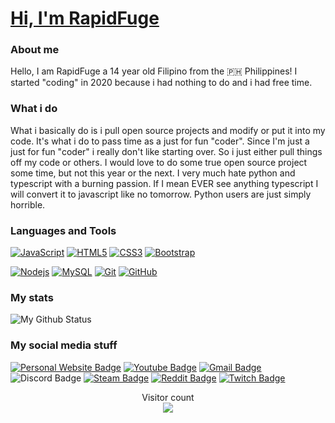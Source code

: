  # <a href="https://github.com/rapidfuge">Hi, I'm RapidFuge</a>
### About me
Hello, I am RapidFuge a 14 year old Filipino from the :philippines: Philippines! I started "coding" in 2020 because i had nothing to do and i had free time.

### What i do
What i basically do is i pull open source projects and modify or put it into my code. It's what i do to pass time as a just for fun "coder". Since I'm just a just for fun "coder" i really don't like starting over. So i just either pull things off my code or others. I would love to do some true open source project some time, but not this year or the next. I very much hate python and typescript with a burning passion. If I mean EVER see anything typescript I will convert it to javascript like no tomorrow. Python users are just simply horrible.

### Languages and Tools
[![JavaScript](https://img.shields.io/badge/-JavaScript-black?style=flat&logo=javascript&link=https://github.com/hritik5102)](https://github.com/rapidfuge) 
[![HTML5](https://img.shields.io/badge/-HTML5-E34F26?style=flat&logo=html5&logoColor=white&link=https://github.com/hritik5102)](https://github.com/rapidfuge) 
[![CSS3](https://img.shields.io/badge/-CSS3-1572B6?style=flat&logo=css3&link=https://github.com/hritik5102)](https://github.com/rapidfuge) 
[![Bootstrap](https://img.shields.io/badge/-Bootstrap-563D7C?style=flat&logo=bootstrap&link=https://github.com/hritik5102)](https://github.com/rapidfuge) 

[![Nodejs](https://img.shields.io/badge/-Nodejs-black?style=flat&logo=Node.js&link=https://github.com/hritik5102)](https://github.com/rapidfuge) 
[![MySQL](https://img.shields.io/badge/-MongoDB-black?style=flat&logo=mongodb&link=https://github.com/hritik5102)](https://github.com/rapidfuge)
[![Git](https://img.shields.io/badge/-Git-black?style=flat&logo=git&link=https://github.com/hritik5102)](https://github.com/rapidfuge) 
[![GitHub](https://img.shields.io/badge/-GitHub-181717?style=flat&logo=github&link=https://github.com/hritik5102)](https://github.com/rapidfuge)

### My stats
![My Github Status](https://github-readme-stats.vercel.app/api?username=RapidFuge&show_icons=true&hide_border=true&theme=github_dark)

### My social media stuff
[![Personal Website Badge](https://img.shields.io/website-up-down-green-red/https/rapid.wtf)](https://rapid.wtf)
[![Youtube Badge](https://img.shields.io/badge/YouTube-FF0000?logo=youtube&logoColor=white&link=https://www.youtube.com/channel/UCWHJwd5exNTLuZxoOxN2Jig)](https://www.youtube.com/channel/UCWHJwd5exNTLuZxoOxN2Jig)
[![Gmail Badge](https://img.shields.io/badge/-rapidfugegt1@gmail.com-c14438?style=flat-square&logo=Gmail&logoColor=white&link=mailto:rapidfugegt1@gmail.com)](mailto:rapidfugegt1@gmail.com)
![Discord Badge](https://img.shields.io/badge/Discord-7289DA?logo=discord&logoColor=white)
[![Steam Badge]( 	https://img.shields.io/badge/Steam-000000?logo=steam&logoColor=white&link=https://steamcommunity.com/id/rapidfuge/)](https://steamcommunity.com/id/rapidfuge/)
[![Reddit Badge](https://aleen42.github.io/badges/src/reddit.svg)](https://www.reddit.com/user/RapidFuge)
[![Twitch Badge](https://img.shields.io/badge/Twitch-9146FF?logo=twitch&logoColor=white)](https://www.twitch.tv/rapidfuge)

<p align="center"> 
  Visitor count<br>
  <img src="https://profile-counter.glitch.me/rapidfuge/count.svg" />
</p>

